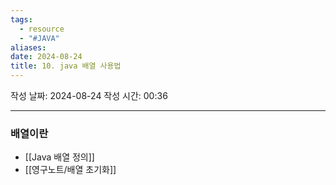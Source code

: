 ```yaml
---
tags:
  - resource
  - "#JAVA"
aliases: 
date: 2024-08-24
title: 10. java 배열 사용법
---
```


작성 날짜: 2024-08-24
작성 시간: 00:36


---

### 배열이란

- [[Java 배열 정의]]
- [[영구노트/배열 초기화]] 